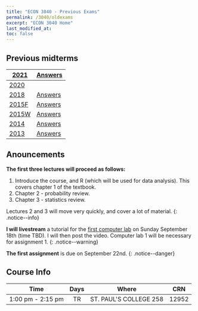 ```yaml
---
title: "ECON 3040 - Previous Exams"
permalink: /3040/oldexams
excerpt: "ECON 3040 Home"
last_modified_at:
toc: false
---
```


## Previous midterms
| [2021](https://rtgodwin.com/3040/oldexams/mid2021.pdf)   | [Answers](https://rtgodwin.com/3040/oldexams/mid2021ans.pdf)  |
| -------------------------------------------------------- | ------------------------------------------------------------- |
| [2020](https://rtgodwin.com/3040/oldexams/mid2020.pdf)   |                                                               |
| [2018](https://rtgodwin.com/3040/oldexams/mid2018.pdf)   | [Answers](https://rtgodwin.com/3040/oldexams/mid2018ans.pdf)  |
| [2015F](https://rtgodwin.com/3040/oldexams/mid2015f.pdf) | [Answers](https://rtgodwin.com/3040/oldexams/mid2015fans.pdf) |
| [2015W](https://rtgodwin.com/3040/oldexams/mid2015w.pdf) | [Answers](https://rtgodwin.com/3040/oldexams/mid2015wans.pdf) |
| [2014](https://rtgodwin.com/3040/oldexams/mid2014.pdf)   | [Answers](https://rtgodwin.com/3040/oldexams/mid2014ans.pdf)  |
| [2013](https://rtgodwin.com/3040/oldexams/mid2013.pdf)   | [Answers](https://rtgodwin.com/3040/oldexams/mid2013ans.pdf)  |

## Anouncements

**The first three lectures will proceed as follows:**
1. Introduce the course, and R (which will be used for data analysis). This covers chapter 1 of the textbook.
2. Chapter 2 - probability review.
3. Chapter 3 - statistics review.

Lectures 2 and 3 will move very quickly, and cover a lot of material.
{: .notice--info}

**I will livestream** a tutorial for the [first computer lab](/3040/lab1/) on Sunday September 18th (time TBD). I will then post the video. Computer lab 1 will be necessary for assignment 1.
{: .notice--warning}

**The first assignment** is due on September 22nd.
{: .notice--danger}

## Course Info

| Time              | Days          | Where                  | CRN   |
| :---------------: | :-----------: | :--------------------: | :---: |
| 1:00 pm - 2:15 pm | TR            | ST. PAUL'S COLLEGE 258 | 12952 |
